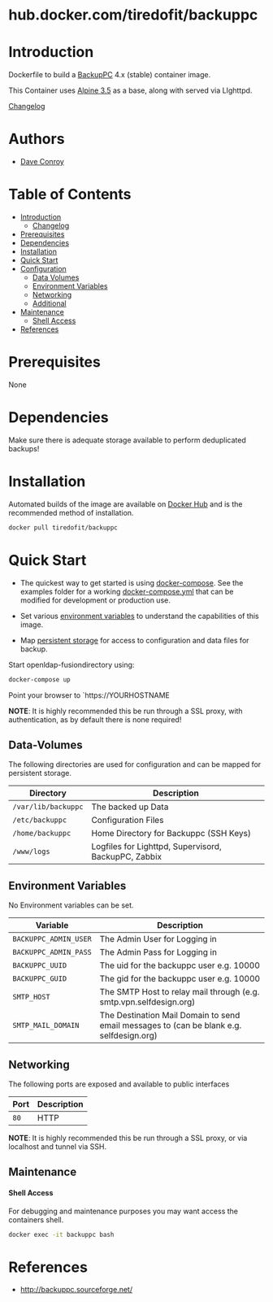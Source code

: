 # hub.docker.com/tiredofit/backuppc

# Introduction

Dockerfile to build a [BackupPC](https://backuppc.sourceforge.net/) 4.x (stable) container image.

This Container uses [Alpine 3.5](http://www.alpinelinux.org) as a base, along with served via LIghttpd.

[Changelog](CHANGELOG.md)

# Authors

- [Dave Conroy](https://github.com/tiredofit)

# Table of Contents

- [Introduction](#introduction)
    - [Changelog](CHANGELOG.md)
- [Prerequisites](#prerequisites)
- [Dependencies](#dependendcies)
- [Installation](#installation)
- [Quick Start](#quick-start)
- [Configuration](#configuration)
    - [Data Volumes](#data-volumes)
    - [Environment Variables](#environmentvariables)   
    - [Networking](#networking)
    - [Additional](#additional)   
- [Maintenance](#maintenance)
    - [Shell Access](#shell-access)
- [References](#references)


# Prerequisites

None

# Dependencies

Make sure there is adequate storage available to perform deduplicated backups!

# Installation

Automated builds of the image are available on [Docker Hub](https://tiredofit/backuppc) and is the recommended method of installation.


```bash
docker pull tiredofit/backuppc
```

# Quick Start

* The quickest way to get started is using [docker-compose](https://docs.docker.com/compose/). See the examples folder for a working [docker-compose.yml](examples/docker-compose.yml) that can be modified for development or production use.

* Set various [environment variables](#environment-variables) to understand the capabilities of this image.
* Map [persistent storage](#data-volumes) for access to configuration and data files for backup.

Start openldap-fusiondirectory using:

```bash
docker-compose up
```

Point your browser to `https://YOURHOSTNAME

__NOTE__: It is highly recommended this be run through a SSL proxy, with authentication, as by default there is none required!

## Data-Volumes

The following directories are used for configuration and can be mapped for persistent storage.

| Directory | Description |
|-----------|-------------|
| `/var/lib/backuppc` | The backed up Data |
| `/etc/backuppc` | Configuration Files |
| `/home/backuppc` | Home Directory for Backuppc (SSH Keys) |
| `/www/logs` | Logfiles for Lighttpd, Supervisord, BackupPC, Zabbix |



## Environment Variables

No Environment variables can be set.

| Variable | Description |
|-----------|-------------|
| `BACKUPPC_ADMIN_USER` | The Admin User for Logging in |
| `BACKUPPC_ADMIN_PASS` | The Admin Pass for Logging in |
| `BACKUPPC_UUID` | The uid for the backuppc user e.g. 10000 |
| `BACKUPPC_GUID` | The gid for the backuppc user e.g. 10000 |
| `SMTP_HOST` | The SMTP Host to relay mail through (e.g. smtp.vpn.selfdesign.org) |
| `SMTP_MAIL_DOMAIN` | The Destination Mail Domain to send email messages to (can be blank e.g. selfdesign.org) |

## Networking

The following ports are exposed and available to public interfaces

| Port | Description |
|-----------|-------------|
| `80` | HTTP |

__NOTE__: It is highly recommended this be run through a SSL proxy, or via localhost and tunnel via SSH.

## Maintenance
#### Shell Access

For debugging and maintenance purposes you may want access the containers shell. 

```bash
docker exec -it backuppc bash
```

# References

* http://backuppc.sourceforge.net/

